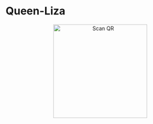 # Queen-Liza

<div align="center">
  
<a href="http://bit.ly/LizaQRbyHM"><img align="center" src="https://i.imgur.com/C7uHqNW.png" alt="Scan QR" height="" width="250" /></a>
<br>
<div>
<br>
  
